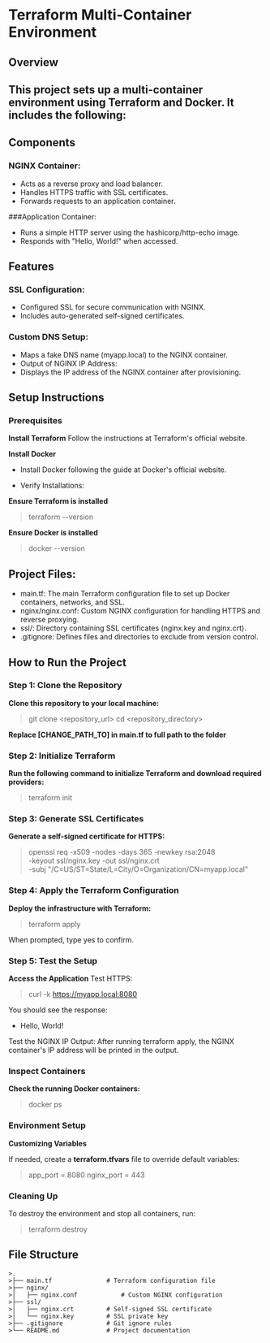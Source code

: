 # **Terraform Multi-Container Environment**
## **Overview**
## This project sets up a multi-container environment using Terraform and Docker. It includes the following:

## **Components**

### NGINX Container:
+ Acts as a reverse proxy and load balancer.
+ Handles HTTPS traffic with SSL certificates.
+ Forwards requests to an application container.

###Application Container:
+ Runs a simple HTTP server using the hashicorp/http-echo image.
+ Responds with "Hello, World!" when accessed.

## Features

### SSL Configuration:
+ Configured SSL for secure communication with NGINX.
+ Includes auto-generated self-signed certificates.

### Custom DNS Setup:
+ Maps a fake DNS name (myapp.local) to the NGINX container.
+ Output of NGINX IP Address:
+ Displays the IP address of the NGINX container after provisioning.

## Setup Instructions

### Prerequisites
**Install Terraform**
Follow the instructions at Terraform's official website.

**Install Docker**
+ Install Docker following the guide at Docker's official website.

+ Verify Installations:

**Ensure Terraform is installed**
> terraform --version

**Ensure Docker is installed**
> docker --version

## **Project Files:**
+ main.tf: The main Terraform configuration file to set up Docker containers, networks, and SSL.
+ nginx/nginx.conf: Custom NGINX configuration for handling HTTPS and reverse proxying.
+ ssl/: Directory containing SSL certificates (nginx.key and nginx.crt).
+ .gitignore: Defines files and directories to exclude from version control.

## How to Run the Project
### Step 1: Clone the Repository
**Clone this repository to your local machine:**
> git clone <repository_url>
> cd <repository_directory>

**Replace [CHANGE_PATH_TO] in __main.tf__ to full path to the folder**

### Step 2: Initialize Terraform
**Run the following command to initialize Terraform and download required providers:**
> terraform init

### Step 3: Generate SSL Certificates
**Generate a self-signed certificate for HTTPS:**

>openssl req -x509 -nodes -days 365 -newkey rsa:2048 \
  -keyout ssl/nginx.key -out ssl/nginx.crt \
  -subj "/C=US/ST=State/L=City/O=Organization/CN=myapp.local"

### Step 4: Apply the Terraform Configuration
**Deploy the infrastructure with Terraform:**

> terraform apply

When prompted, type yes to confirm.


### Step 5: Test the Setup
**Access the Application**
Test HTTPS:

>curl -k https://myapp.local:8080

You should see the response:
- Hello, World!

Test the NGINX IP Output: After running terraform apply, the NGINX container's IP address will be printed in the output.

### Inspect Containers
**Check the running Docker containers:**
> docker ps

### Environment Setup
**Customizing Variables**

If needed, create a **terraform.tfvars** file to override default variables:

>app_port = 8080
>nginx_port = 443

### Cleaning Up
To destroy the environment and stop all containers, run:

>terraform destroy


## File Structure
```
>.
>├── main.tf               # Terraform configuration file
>├── nginx/
>│   ├── nginx.conf            # Custom NGINX configuration
>├── ssl/
>│   ├── nginx.crt         # Self-signed SSL certificate
>│   └── nginx.key         # SSL private key
>├── .gitignore            # Git ignore rules
>└── README.md             # Project documentation
```

